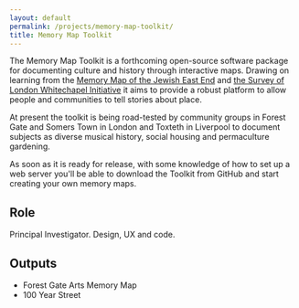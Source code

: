 ```yaml
---
layout: default
permalink: /projects/memory-map-toolkit/
title: Memory Map Toolkit
---
```


The Memory Map Toolkit is a forthcoming open-source software package for documenting culture and history through interactive maps. Drawing on learning from the [Memory Map of the Jewish East End](/projects/memory-map-jewish-east-end) and [the Survey of London Whitechapel Initiative](/projects/survey-of-london-whitechapel/) it aims to provide a robust platform to allow people and communities to tell stories about place.

At present the toolkit is being road-tested by community groups in Forest Gate and Somers Town in London and Toxteth in Liverpool to document subjects as diverse musical history, social housing and permaculture gardening. 

As soon as it is ready for release, with some knowledge of how to set up a web server you'll be able to download the Toolkit from GitHub and start creating your own memory maps.

## Role

Principal Investigator. Design, UX and code.


## Outputs

- Forest Gate Arts Memory Map
- 100 Year Street
